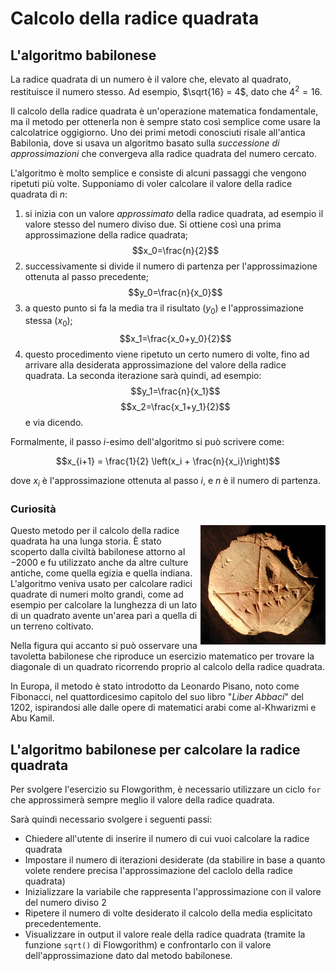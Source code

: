 # Calcolo della radice quadrata

## L'algoritmo babilonese

La radice quadrata di un numero è il valore che, elevato al quadrato, restituisce il numero stesso. Ad esempio, $\sqrt{16} = 4$, dato che $4^2=16$.

Il calcolo della radice quadrata è un'operazione matematica fondamentale, ma il metodo per ottenerla non è sempre stato così semplice come usare la calcolatrice oggigiorno. Uno dei primi metodi conosciuti risale all'antica Babilonia, dove si usava un algoritmo basato sulla _successione di approssimazioni_ che convergeva alla radice quadrata del numero cercato.

L'algoritmo è molto semplice e consiste di alcuni passaggi che vengono ripetuti più volte. Supponiamo di voler calcolare il valore della radice quadrata di $n$:

1. si inizia con un valore _approssimato_ della radice quadrata, ad esempio il valore stesso del numero diviso due. Si ottiene così una prima approssimazione della radice quadrata; $$x_0=\frac{n}{2}$$
2. successivamente si divide il numero di partenza per l'approssimazione ottenuta al passo precedente; $$y_0=\frac{n}{x_0}$$
3. a questo punto si fa la media tra il risultato ($y_0$) e l'approssimazione stessa ($x_0$); $$x_1=\frac{x_0+y_0}{2}$$
4. questo procedimento viene ripetuto un certo numero di volte, fino ad arrivare alla desiderata approssimazione del valore della radice quadrata. La seconda iterazione sarà quindi, ad esempio: $$y_1=\frac{n}{x_1}$$ $$x_2=\frac{x_1+y_1}{2}$$ e via dicendo.

Formalmente, il passo _i_-esimo dell'algoritmo si può scrivere come:

$$x_{i+1} = \frac{1}{2} \left(x_i + \frac{n}{x_i}\right)$$

dove $x_i$ è l'approssimazione ottenuta al passo $i$, e $n$ è il numero di partenza.

### Curiosità

<img align="right" width="200px" alt="Tavoletta babilonese" src="/media/tavoletta-babilonese.jpeg">

Questo metodo per il calcolo della radice quadrata ha una lunga storia. È stato scoperto dalla civiltà babilonese attorno al $-2000$ e fu utilizzato anche da altre culture antiche, come quella egizia e quella indiana. L'algoritmo veniva usato per calcolare radici quadrate di numeri molto grandi, come ad esempio per calcolare la lunghezza di un lato di un quadrato avente un'area pari a quella di un terreno coltivato.

Nella figura qui accanto si può osservare una tavoletta babilonese che riproduce un esercizio matematico per trovare la diagonale di un quadrato ricorrendo proprio al calcolo della radice quadrata.

In Europa, il metodo è stato introdotto da Leonardo Pisano, noto come Fibonacci, nel quattordicesimo capitolo del suo libro "_Liber Abbaci_" del 1202, ispirandosi alle dalle opere di matematici arabi come al-Khwarizmi e Abu Kamil.

## L'algoritmo babilonese per calcolare la radice quadrata

Per svolgere l'esercizio su Flowgorithm, è necessario utilizzare un ciclo `for` che approssimerà sempre meglio il valore della radice quadrata.

Sarà quindi necessario svolgere i seguenti passi:

* Chiedere all'utente di inserire il numero di cui vuoi calcolare la radice quadrata
* Impostare il numero di iterazioni desiderate (da stabilire in base a quanto volete rendere precisa l'approssimazione del caclolo della radice quadrata)
* Inizializzare la variabile che rappresenta l'approssimazione con il valore del numero diviso 2
* Ripetere il numero di volte desiderato il calcolo della media esplicitato precedentemente.
* Visualizzare in output il valore reale della radice quadrata (tramite la funzione `sqrt()` di Flowgorithm) e confrontarlo con il valore dell'approssimazione dato dal metodo babilonese.
